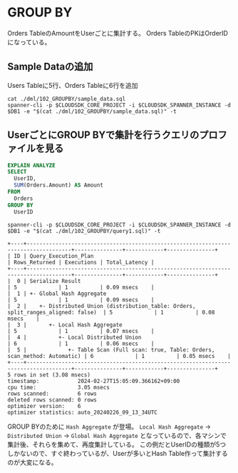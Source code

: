 # GROUP BY

Orders TableのAmountをUserごとに集計する。
Orders TableのPKはOrderIDになっている。

## Sample Dataの追加

Users Tableに5行、Orders Tableに6行を追加

```
cat ./dml/102_GROUPBY/sample_data.sql
spanner-cli -p $CLOUDSDK_CORE_PROJECT -i $CLOUDSDK_SPANNER_INSTANCE -d $DB1 -e "$(cat ./dml/102_GROUPBY/sample_data.sql)" -t
```

## UserごとにGROUP BYで集計を行うクエリのプロファイルを見る

``` query1.sql
EXPLAIN ANALYZE
SELECT
  UserID,
  SUM(Orders.Amount) AS Amount
FROM
  Orders
GROUP BY
  UserID
```

```
spanner-cli -p $CLOUDSDK_CORE_PROJECT -i $CLOUDSDK_SPANNER_INSTANCE -d $DB1 -e "$(cat ./dml/102_GROUPBY/query1.sql)" -t
```

```
+----+------------------------------------------------------------------------------------+---------------+------------+---------------+
| ID | Query_Execution_Plan                                                               | Rows_Returned | Executions | Total_Latency |
+----+------------------------------------------------------------------------------------+---------------+------------+---------------+
|  0 | Serialize Result                                                                   | 5             | 1          | 0.09 msecs    |
|  1 | +- Global Hash Aggregate                                                           | 5             | 1          | 0.09 msecs    |
|  2 |    +- Distributed Union (distribution_table: Orders, split_ranges_aligned: false)  | 5             | 1          | 0.08 msecs    |
|  3 |       +- Local Hash Aggregate                                                      | 5             | 1          | 0.07 msecs    |
|  4 |          +- Local Distributed Union                                                | 6             | 1          | 0.06 msecs    |
|  5 |             +- Table Scan (Full scan: true, Table: Orders, scan_method: Automatic) | 6             | 1          | 0.05 msecs    |
+----+------------------------------------------------------------------------------------+---------------+------------+---------------+
5 rows in set (3.08 msecs)
timestamp:            2024-02-27T15:05:09.366162+09:00
cpu time:             3.05 msecs
rows scanned:         6 rows
deleted rows scanned: 0 rows
optimizer version:    6
optimizer statistics: auto_20240226_09_13_34UTC
```

GROUP BYのために `Hash Aggregate` が登場。
`Local Hash Aggregate` -> `Distributed Union` -> `Global Hash Aggregate` となっているので、各マシンで集計後、それらを集めて、再度集計している。
この例だとUserIDの種類が5つしかないので、すぐ終わっているが、Userが多いとHash Table作って集計するのが大変になる。
